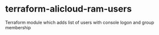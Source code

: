 # terraform-alicloud-ram-users
Terraform module which adds list of users with console logon and group membership
